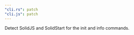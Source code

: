 ```yaml
---
"cli.rs": patch
"cli.js": patch
---
```


Detect SolidJS and SolidStart for the init and info commands.
